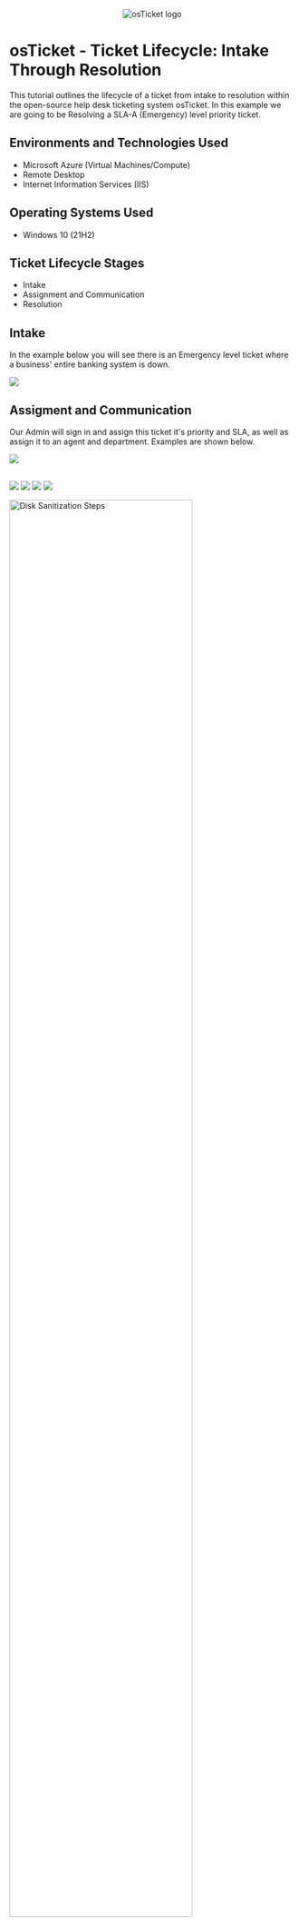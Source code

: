 <p align="center">
<img src="https://i.imgur.com/Clzj7Xs.png" alt="osTicket logo"/>
</p>

<h1>osTicket - Ticket Lifecycle: Intake Through Resolution</h1>
This tutorial outlines the lifecycle of a ticket from intake to resolution within the open-source help desk ticketing system osTicket. In this example we are going to be Resolving a SLA-A (Emergency) level priority ticket.<br />

<h2>Environments and Technologies Used</h2>

- Microsoft Azure (Virtual Machines/Compute)
- Remote Desktop
- Internet Information Services (IIS)

<h2>Operating Systems Used </h2>

- Windows 10</b> (21H2)

<h2>Ticket Lifecycle Stages</h2>

- Intake
- Assignment and Communication
- Resolution

<h2>Intake</h2>
In the example below you will see there is an Emergency level ticket where a business' entire banking system is down.
<p>
<p>
<img src="https://github.com/ashtvanf/OsTicket-Ticket-Lifecycle-Examples/assets/138221709/24e9e3ac-659c-4ea3-858e-6337fb80b325"/>
</p>
<p>
<h2>Assigment and Communication</h2>
Our Admin will sign in and assign this ticket it's priority and SLA, as well as assign it to an agent and department. Examples are shown below.
</p>
<p>
<img src="https://github.com/ashtvanf/OsTicket-Ticket-Lifecycle-Examples/assets/138221709/5c84fde9-9677-4c28-9d98-1cbebf776029"/>
</p>
<p>
</p>
<br />
<img src="https://github.com/ashtvanf/OsTicket-Ticket-Lifecycle-Examples/assets/138221709/05bed11a-3bfc-4381-9892-da4e0c956255"/>
<img src="https://github.com/ashtvanf/OsTicket-Ticket-Lifecycle-Examples/assets/138221709/e0f6f726-b179-4189-8daa-198eba145bae"/>
<img src="https://github.com/ashtvanf/OsTicket-Ticket-Lifecycle-Examples/assets/138221709/1d6e3b6f-eac1-4c0c-8f3e-4f5b3f251fe5"/>
<img src="https://github.com/ashtvanf/OsTicket-Ticket-Lifecycle-Examples/assets/138221709/55845b0d-7a2e-49bf-a427-1f64e2363312"/>

<p>
<img src="https://i.imgur.com/DJmEXEB.png" height="80%" width="80%" alt="Disk Sanitization Steps"/>
</p>
<p>
Lorem ipsum dolor sit amet, consectetur adipiscing elit, sed do eiusmod tempor incididunt ut labore et dolore magna aliqua. Ut enim ad minim veniam, quis nostrud exercitation ullamco laboris nisi ut aliquip ex ea commodo consequat. Duis aute irure dolor in reprehenderit in voluptate velit esse cillum dolore eu fugiat nulla pariatur.
</p>
<br />
